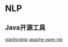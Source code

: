 # NLP



## Java开源工具

[stanfordnlp](https://stanfordnlp.github.io/CoreNLP/)
[apache open nlp](https://opennlp.apache.org/)

